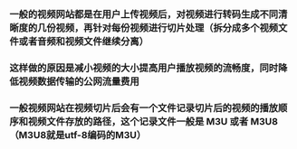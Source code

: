 ### 一般的视频网站都是在用户上传视频后，对视频进行转码生成不同清晰度的几份视频，再针对每份视频进行切片处理（拆分成多个视频文件或者音频和视频文件继续分离）
### 这样做的原因是减小视频的大小提高用户播放视频的流畅度，同时降低视频数据传输的公网流量费用

### 一般视频网站在视频切片后会有一个文件记录切片后的视频的播放顺序和视频文件存放的路径，这个记录文件一般是 M3U 或者 M3U8 （M3U8就是utf-8编码的M3U）
